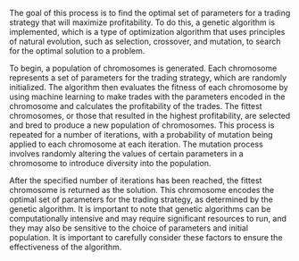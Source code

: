 The goal of this process is to find the optimal set of parameters for a trading strategy that will maximize profitability. To do this, a genetic algorithm is implemented, which is a type of optimization algorithm that uses principles of natural evolution, such as selection, crossover, and mutation, to search for the optimal solution to a problem.

To begin, a population of chromosomes is generated. Each chromosome represents a set of parameters for the trading strategy, which are randomly initialized. The algorithm then evaluates the fitness of each chromosome by using machine learning to make trades with the parameters encoded in the chromosome and calculates the profitability of the trades. The fittest chromosomes, or those that resulted in the highest profitability, are selected and bred to produce a new population of chromosomes. This process is repeated for a number of iterations, with a probability of mutation being applied to each chromosome at each iteration. The mutation process involves randomly altering the values of certain parameters in a chromosome to introduce diversity into the population.

After the specified number of iterations has been reached, the fittest chromosome is returned as the solution. This chromosome encodes the optimal set of parameters for the trading strategy, as determined by the genetic algorithm. It is important to note that genetic algorithms can be computationally intensive and may require significant resources to run, and they may also be sensitive to the choice of parameters and initial population. It is important to carefully consider these factors to ensure the effectiveness of the algorithm.
